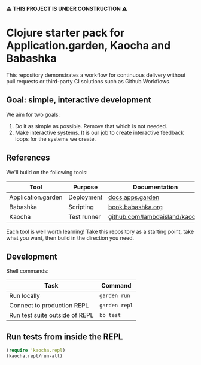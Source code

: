 **⚠️ THIS PROJECT IS UNDER CONSTRUCTION ⚠️**

# Clojure starter pack for Application.garden, Kaocha and Babashka

This repository demonstrates a workflow for continuous delivery without pull requests or third-party CI solutions such as Github Workflows.

## Goal: simple, interactive development

We aim for two goals:

1. Do it as simple as possible.
   Remove that which is not needed.
2. Make interactive systems.
   It is our job to create interactive feedback loops for the systems we create.

## References

We'll build on the following tools:

| Tool               | Purpose     | Documentation                    |
|--------------------|-------------|----------------------------------|
| Application.garden | Deployment  | [docs.apps.garden]               |
| Babashka           | Scripting   | [book.babashka.org]              |
| Kaocha             | Test runner | [github.com/lambdaisland/kaocha] |

[docs.apps.garden]: https://docs.apps.garden
[book.babashka.org]: https://book.babashka.org
[github.com/lambdaisland/kaocha]: https://github.com/lambdaisland/kaocha

Each tool is well worth learning!
Take this repository as a starting point, take what you want, then build in the direction you need.

## Development

Shell commands:

| Task                           | Command       |
|--------------------------------|---------------|
| Run locally                    | `garden run`  |
| Connect to production REPL     | `garden repl` |
| Run test suite outside of REPL | `bb test`     |

## Run tests from inside the REPL

```clojure
(require 'kaocha.repl)
(kaocha.repl/run-all)
```
